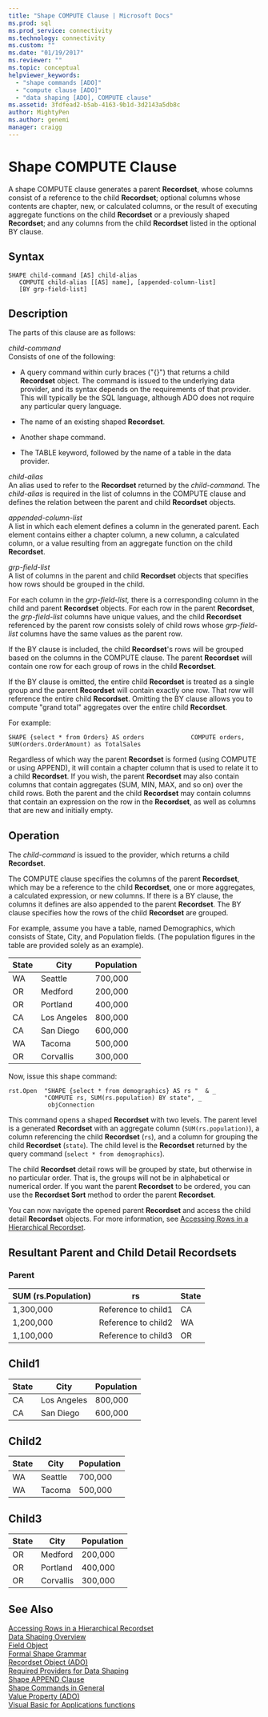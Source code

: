 ```yaml
---
title: "Shape COMPUTE Clause | Microsoft Docs"
ms.prod: sql
ms.prod_service: connectivity
ms.technology: connectivity
ms.custom: ""
ms.date: "01/19/2017"
ms.reviewer: ""
ms.topic: conceptual
helpviewer_keywords: 
  - "shape commands [ADO]"
  - "compute clause [ADO]"
  - "data shaping [ADO], COMPUTE clause"
ms.assetid: 3fdfead2-b5ab-4163-9b1d-3d2143a5db8c
author: MightyPen
ms.author: genemi
manager: craigg
---
```

# Shape COMPUTE Clause
A shape COMPUTE clause generates a parent **Recordset**, whose columns consist of a reference to the child **Recordset**; optional columns whose contents are chapter, new, or calculated columns, or the result of executing aggregate functions on the child **Recordset** or a previously shaped **Recordset**; and any columns from the child **Recordset** listed in the optional BY clause.  
  
## Syntax  
  
```  
SHAPE child-command [AS] child-alias  
   COMPUTE child-alias [[AS] name], [appended-column-list]  
   [BY grp-field-list]  
```  
  
## Description  
 The parts of this clause are as follows:  
  
 *child-command*  
 Consists of one of the following:  
  
-   A query command within curly braces ("{}") that returns a child **Recordset** object. The command is issued to the underlying data provider, and its syntax depends on the requirements of that provider. This will typically be the SQL language, although ADO does not require any particular query language.  
  
-   The name of an existing shaped **Recordset**.  
  
-   Another shape command.  
  
-   The TABLE keyword, followed by the name of a table in the data provider.  
  
 *child-alias*  
 An alias used to refer to the **Recordset** returned by the *child-command.* The *child-alias* is required in the list of columns in the COMPUTE clause and defines the relation between the parent and child **Recordset** objects.  
  
 *appended-column-list*  
 A list in which each element defines a column in the generated parent. Each element contains either a chapter column, a new column, a calculated column, or a value resulting from an aggregate function on the child **Recordset**.  
  
 *grp-field-list*  
 A list of columns in the parent and child **Recordset** objects that specifies how rows should be grouped in the child.  
  
 For each column in the *grp-field-list,* there is a corresponding column in the child and parent **Recordset** objects. For each row in the parent **Recordset**, the *grp-field-list* columns have unique values, and the child **Recordset** referenced by the parent row consists solely of child rows whose *grp-field-list* columns have the same values as the parent row.  
  
 If the BY clause is included, the child **Recordset**'s rows will be grouped based on the columns in the COMPUTE clause. The parent **Recordset** will contain one row for each group of rows in the child **Recordset**.  
  
 If the BY clause is omitted, the entire child **Recordset** is treated as a single group and the parent **Recordset** will contain exactly one row. That row will reference the entire child **Recordset**. Omitting the BY clause allows you to compute "grand total" aggregates over the entire child **Recordset**.  
  
 For example:  
  
```  
SHAPE {select * from Orders} AS orders             COMPUTE orders, SUM(orders.OrderAmount) as TotalSales         
```  
  
 Regardless of which way the parent **Recordset** is formed (using COMPUTE or using APPEND), it will contain a chapter column that is used to relate it to a child **Recordset**. If you wish, the parent **Recordset** may also contain columns that contain aggregates (SUM, MIN, MAX, and so on) over the child rows. Both the parent and the child **Recordset** may contain columns that contain an expression on the row in the **Recordset**, as well as columns that are new and initially empty.  
  
## Operation  
 The *child-command* is issued to the provider, which returns a child **Recordset**.  
  
 The COMPUTE clause specifies the columns of the parent **Recordset**, which may be a reference to the child **Recordset**, one or more aggregates, a calculated expression, or new columns. If there is a BY clause, the columns it defines are also appended to the parent **Recordset**. The BY clause specifies how the rows of the child **Recordset** are grouped.  
  
 For example, assume you have a table, named Demographics, which consists of State, City, and Population fields. (The population figures in the table are provided solely as an example).  
  
|State|City|Population|  
|-----------|----------|----------------|  
|WA|Seattle|700,000|  
|OR|Medford|200,000|  
|OR|Portland|400,000|  
|CA|Los Angeles|800,000|  
|CA|San Diego|600,000|  
|WA|Tacoma|500,000|  
|OR|Corvallis|300,000|  
  
 Now, issue this shape command:  
  
```  
rst.Open  "SHAPE {select * from demographics} AS rs "  & _  
          "COMPUTE rs, SUM(rs.population) BY state", _  
           objConnection  
```  
  
 This command opens a shaped **Recordset** with two levels. The parent level is a generated **Recordset** with an aggregate column (`SUM(rs.population)`), a column referencing the child **Recordset** (`rs`), and a column for grouping the child **Recordset** (`state`). The child level is the **Recordset** returned by the query command (`select * from demographics`).  
  
 The child **Recordset** detail rows will be grouped by state, but otherwise in no particular order. That is, the groups will not be in alphabetical or numerical order. If you want the parent **Recordset** to be ordered, you can use the **Recordset Sort** method to order the parent **Recordset**.  
  
 You can now navigate the opened parent **Recordset** and access the child detail **Recordset** objects. For more information, see [Accessing Rows in a Hierarchical Recordset](../../../ado/guide/data/accessing-rows-in-a-hierarchical-recordset.md).  
  
## Resultant Parent and Child Detail Recordsets  
  
### Parent  
  
|SUM (rs.Population)|rs|State|  
|---------------------------|--------|-----------|  
|1,300,000|Reference to child1|CA|  
|1,200,000|Reference to child2|WA|  
|1,100,000|Reference to child3|OR|  
  
## Child1  
  
|State|City|Population|  
|-----------|----------|----------------|  
|CA|Los Angeles|800,000|  
|CA|San Diego|600,000|  
  
## Child2  
  
|State|City|Population|  
|-----------|----------|----------------|  
|WA|Seattle|700,000|  
|WA|Tacoma|500,000|  
  
## Child3  
  
|State|City|Population|  
|-----------|----------|----------------|  
|OR|Medford|200,000|  
|OR|Portland|400,000|  
|OR|Corvallis|300,000|  
  
## See Also  
 [Accessing Rows in a Hierarchical Recordset](../../../ado/guide/data/accessing-rows-in-a-hierarchical-recordset.md)   
 [Data Shaping Overview](../../../ado/guide/data/data-shaping-overview.md)   
 [Field Object](../../../ado/reference/ado-api/field-object.md)   
 [Formal Shape Grammar](../../../ado/guide/data/formal-shape-grammar.md)   
 [Recordset Object (ADO)](../../../ado/reference/ado-api/recordset-object-ado.md)   
 [Required Providers for Data Shaping](../../../ado/guide/data/required-providers-for-data-shaping.md)   
 [Shape APPEND Clause](../../../ado/guide/data/shape-append-clause.md)   
 [Shape Commands in General](../../../ado/guide/data/shape-commands-in-general.md)   
 [Value Property (ADO)](../../../ado/reference/ado-api/value-property-ado.md)   
 [Visual Basic for Applications functions](../../../ado/guide/data/visual-basic-for-applications-functions.md)
